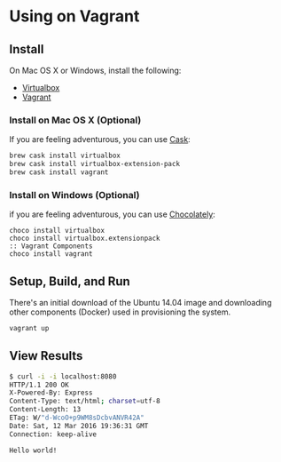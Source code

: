 # **Using on Vagrant**

## **Install**

On Mac OS X or Windows, install the following:
   * [Virtualbox](https://www.virtualbox.org/wiki/Downloads)
   * [Vagrant](https://www.vagrantup.com/)

### **Install on Mac OS X (Optional)**

If you are feeling adventurous, you can use [Cask](https://caskroom.github.io/):
```bash
brew cask install virtualbox
brew cask install virtualbox-extension-pack
brew cask install vagrant
```

### **Install on Windows (Optional)**

if you are feeling adventurous, you can use [Chocolately](https://chocolatey.org/):

```batch
choco install virtualbox
choco install virtualbox.extensionpack
:: Vagrant Components
choco install vagrant
```

## **Setup, Build, and Run**

There's an initial download of the Ubuntu 14.04 image and downloading other components (Docker) used in provisioning the system.

```bash
vagrant up
```

## **View Results**


```bash
$ curl -i -i localhost:8080
HTTP/1.1 200 OK
X-Powered-By: Express
Content-Type: text/html; charset=utf-8
Content-Length: 13
ETag: W/"d-WcoO+p9WM8sDcbvANVR42A"
Date: Sat, 12 Mar 2016 19:36:31 GMT
Connection: keep-alive

Hello world!
```
